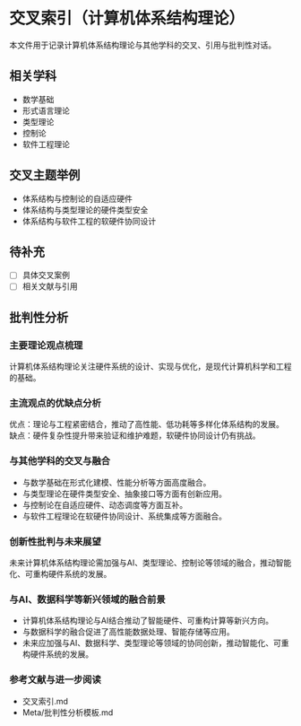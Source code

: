 # 交叉索引（计算机体系结构理论）

本文件用于记录计算机体系结构理论与其他学科的交叉、引用与批判性对话。

## 相关学科

- 数学基础
- 形式语言理论
- 类型理论
- 控制论
- 软件工程理论

## 交叉主题举例

- 体系结构与控制论的自适应硬件
- 体系结构与类型理论的硬件类型安全
- 体系结构与软件工程的软硬件协同设计

## 待补充

- [ ] 具体交叉案例
- [ ] 相关文献与引用

## 批判性分析

### 主要理论观点梳理

计算机体系结构理论关注硬件系统的设计、实现与优化，是现代计算机科学和工程的基础。

### 主流观点的优缺点分析

优点：理论与工程紧密结合，推动了高性能、低功耗等多样化体系结构的发展。
缺点：硬件复杂性提升带来验证和维护难题，软硬件协同设计仍有挑战。

### 与其他学科的交叉与融合

- 与数学基础在形式化建模、性能分析等方面高度融合。
- 与类型理论在硬件类型安全、抽象接口等方面有创新应用。
- 与控制论在自适应硬件、动态调度等方面互补。
- 与软件工程理论在软硬件协同设计、系统集成等方面融合。

### 创新性批判与未来展望

未来计算机体系结构理论需加强与AI、类型理论、控制论等领域的融合，推动智能化、可重构硬件系统的发展。

### 与AI、数据科学等新兴领域的融合前景

- 计算机体系结构理论与AI结合推动了智能硬件、可重构计算等新兴方向。
- 与数据科学的融合促进了高性能数据处理、智能存储等应用。
- 未来应加强与AI、数据科学、类型理论等领域的协同创新，推动智能化、可重构硬件系统的发展。

### 参考文献与进一步阅读

- 交叉索引.md
- Meta/批判性分析模板.md
